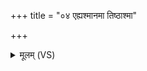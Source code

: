 +++
title = "०४ एह्यश्मानमा तिष्ठाश्मा"

+++
<details><summary>मूलम् (VS)</summary>

एह्यश्मा॑न॒मा ति॒ष्ठाश्मा॑ भवतु ते त॒नूः। कृ॒ण्वन्तु॒ विश्वे॑ दे॒वा आयु॑ष्टे श॒रदः॑ श॒तम् ॥
</details>